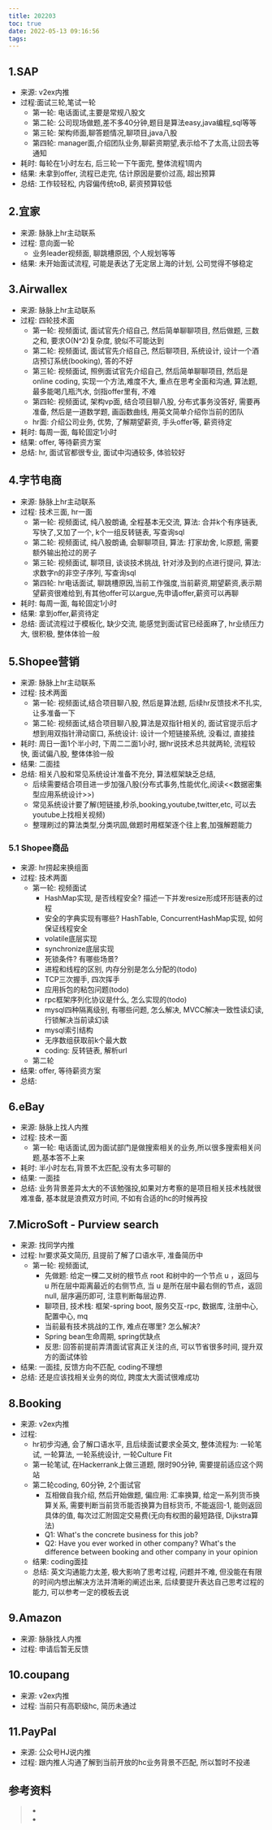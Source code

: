 ```yaml
---
title: 202203
toc: true
date: 2022-05-13 09:16:56
tags:
---
```


## 1.SAP

- 来源: v2ex内推
- 过程:面试三轮,笔试一轮
  - 第一轮: 电话面试,主要是常规八股文
  - 第二轮: 公司现场做题,差不多40分钟,题目是算法easy,java编程,sql等等
  - 第三轮: 架构师面,聊答题情况,聊项目,java八股
  - 第四轮: manager面,介绍团队业务,聊薪资期望,表示给不了太高,让回去等通知
- 耗时: 每轮在1小时左右, 后三轮一下午面完, 整体流程1周内
- 结果: 未拿到offer, 流程已走完, 估计原因是要价过高, 超出预算
- 总结: 工作较轻松, 内容偏传统toB, 薪资预算较低

## 2.宜家

- 来源: 脉脉上hr主动联系
- 过程: 意向面一轮
  - 业务leader视频面, 聊跳槽原因, 个人规划等等
- 结果: 未开始面试流程, 可能是表达了无定居上海的计划, 公司觉得不够稳定

## 3.Airwallex

- 来源: 脉脉上hr主动联系
- 过程: 四轮技术面
  - 第一轮: 视频面试, 面试官先介绍自己, 然后简单聊聊项目, 然后做题, 三数之和, 要求O(N^2)复杂度, 貌似不可能达到
  - 第二轮: 视频面试, 面试官先介绍自己, 然后聊项目, 系统设计, 设计一个酒店预订系统(booking), 答的不好
  - 第三轮: 视频面试, 照例面试官先介绍自己, 然后简单聊聊项目, 然后是online coding, 实现一个方法,难度不大, 重点在思考全面和沟通, 算法题, 最多能喝几瓶汽水, 剑指offer里有, 不难
  - 第四轮: 视频面试, 架构vp面, 结合项目聊八股, 分布式事务没答好, 需要再准备, 然后是一道数学题, 画函数曲线, 用英文简单介绍你当前的团队
  - hr面: 介绍公司业务, 优势, 了解期望薪资, 手头offer等, 薪资待定
- 耗时: 每周一面, 每轮固定1小时
- 结果: offer, 等待薪资方案
- 总结: hr, 面试官都很专业, 面试中沟通较多, 体验较好

## 4.字节电商

- 来源: 脉脉上hr主动联系
- 过程: 技术三面, hr一面
  - 第一轮: 视频面试, 纯八股朗诵, 全程基本无交流, 算法: 合并k个有序链表, 写快了,又加了一个, k个一组反转链表, 写查询sql
  - 第二轮: 视频面试, 纯八股朗诵, 会聊聊项目, 算法: 打家劫舍, lc原题, 需要额外输出抢过的房子
  - 第三轮: 视频面试, 聊项目, 谈谈技术挑战, 针对涉及到的点进行提问, 算法: 求数字n的非空子序列, 写查询sql
  - 第四轮: hr电话面试, 聊跳槽原因,当前工作强度,当前薪资,期望薪资,表示期望薪资很难给到,有其他offer可以argue,先申请offer,薪资可以再聊
- 耗时: 每周一面, 每轮固定1小时
- 结果: 拿到offer,薪资待定
- 总结: 面试流程过于模板化, 缺少交流, 能感觉到面试官已经面麻了, hr业绩压力大, 很积极, 整体体验一般

## 5.Shopee营销

- 来源: 脉脉上hr主动联系
- 过程: 技术两面
  - 第一轮: 视频面试,结合项目聊八股, 然后是算法题, 后续hr反馈技术不扎实, 让多准备一下
  - 第二轮: 视频面试,结合项目聊八股,算法是双指针相关的, 面试官提示后才想到用双指针滑动窗口, 系统设计: 设计一个短链接系统, 没看过, 直接挂
- 耗时: 周日一面1个半小时, 下周二二面1小时, 据hr说技术总共就两轮, 流程较快, 面试偏八股, 整体体验一般
- 结果: 二面挂
- 总结: 相关八股和常见系统设计准备不充分, 算法框架缺乏总结,
  - 后续需要结合项目进一步加强八股(分布式事务,性能优化,阅读<<数据密集型应用系统设计>>)
  - 常见系统设计要了解(短链接,秒杀,booking,youtube,twitter,etc, 可以去youtube上找相关视频)
  - 整理刷过的算法类型,分类巩固,做题时用框架逐个往上套,加强解题能力

### 5.1 Shopee商品

- 来源: hr捞起来换组面
- 过程: 技术两面
  - 第一轮: 视频面试
    - HashMap实现, 是否线程安全? 描述一下并发resize形成环形链表的过程
    - 安全的字典实现有哪些? HashTable, ConcurrentHashMap实现, 如何保证线程安全
    - volatile底层实现
    - synchronize底层实现
    - 死锁条件? 有哪些场景?
    - 进程和线程的区别, 内存分别是怎么分配的(todo)
    - TCP三次握手, 四次挥手
    - 应用拆包的粘包问题(todo)
    - rpc框架序列化协议是什么, 怎么实现的(todo)
    - mysql四种隔离级别, 有哪些问题, 怎么解决, MVCC解决一致性读幻读, 行锁解决当前读幻读
    - mysql索引结构
    - 无序数组获取前k个最大数
    - coding: 反转链表, 解析url
  - 第二轮
- 结果: offer, 等待薪资方案
- 总结:

## 6.eBay

- 来源: 脉脉上找人内推
- 过程: 技术一面
  - 第一轮: 电话面试,因为面试部门是做搜索相关的业务,所以很多搜索相关问题,基本答不上来
- 耗时: 半小时左右,背景不太匹配,没有太多可聊的
- 结果: 一面挂
- 总结: 业务背景差异太大的不该勉强投,如果对方考察的是项目相关技术栈就很难准备, 基本就是浪费双方时间, 不如有合适的hc的时候再投

## 7.MicroSoft - Purview search

- 来源: 找同学内推
- 过程: hr要求英文简历, 且提前了解了口语水平, 准备简历中
  - 第一轮: 视频面试,
    - 先做题: 给定一棵二叉树的根节点 root 和树中的一个节点 u ，返回与 u 所在层中距离最近的右侧节点, 当 u 是所在层中最右侧的节点，返回 null, 层序遍历即可, 注意判断每层边界.
    - 聊项目, 技术栈: 框架-spring boot, 服务交互-rpc, 数据库, 注册中心, 配置中心, mq
    - 当前最有技术挑战的工作, 难点在哪里? 怎么解决?
    - Spring bean生命周期, spring优缺点
    - 反思: 回答前提前弄清面试官真正关注的点, 可以节省很多时间, 提升双方的面试体验
- 结果: 一面挂, 反馈方向不匹配, coding不理想
- 总结: 还是应该找相关业务的岗位, 跨度太大面试很难成功

## 8.Booking

- 来源: v2ex内推
- 过程:
  - hr初步沟通, 会了解口语水平, 且后续面试要求全英文, 整体流程为: 一轮笔试, 一轮算法, 一轮系统设计, 一轮Culture Fit
  - 第一轮笔试, 在Hackerrank上做三道题, 限时90分钟, 需要提前适应这个网站
  - 第二轮coding, 60分钟, 2个面试官
    - 互相做自我介绍, 然后开始做题, 偏应用: 汇率换算, 给定一系列货币换算关系, 需要判断当前货币能否换算为目标货币, 不能返回-1, 能则返回具体的值, 每次过汇附固定交易费(无向有权图的最短路径, Dijkstra算法)
    - Q1: What's the concrete business for this job?
    - Q2: Have you ever worked in other company? What's the difference between booking and other company in your opinion
  - 结果: coding面挂
  - 总结: 英文沟通能力太差, 极大影响了思考过程, 问题并不难, 但没能在有限的时间内想出解决方法并清晰的阐述出来, 后续要提升表达自己思考过程的能力, 可以参考一定的模板去说

## 9.Amazon

- 来源: 脉脉找人内推
- 过程: 申请后暂无反馈

## 10.coupang

- 来源: v2ex内推
- 过程: 当前只有高职级hc, 简历未通过

## 11.PayPal

- 来源: 公众号HJ说内推
- 过程: 跟内推人沟通了解到当前开放的hc业务背景不匹配, 所以暂时不投递




## 参考资料

> - []()
> - []()
